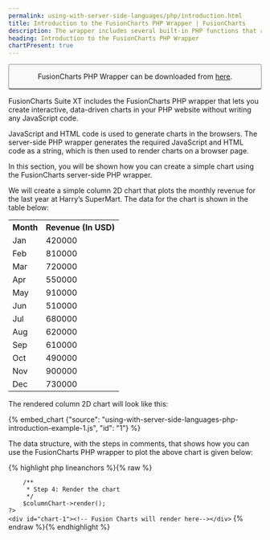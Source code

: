 ```yaml
---
permalink: using-with-server-side-languages/php/introduction.html
title: Introduction to the FusionCharts PHP Wrapper | FusionCharts
description: The wrapper includes several built-in PHP functions that reduce the time and effort that goes into generating, rendering, and configuring charts.
heading: Introduction to the FusionCharts PHP Wrapper
chartPresent: true
---
```


<p style="background:rgba(249, 249, 249, 1); padding:15px; border:1px solid #888; border-bottom-width:3px; border-radius:4px; text-align:center;">FusionCharts PHP Wrapper can be downloaded from <a href="http://www.fusioncharts.com/php-charts/" target="_blank">here</a>.</p>

FusionCharts Suite XT includes the FusionCharts PHP wrapper that lets you create interactive, data-driven charts in your PHP website without writing any JavaScript code.

JavaScript and HTML code is used to generate charts in the browsers. The server-side PHP wrapper generates the required JavaScript and HTML code as a string, which is then used to render charts on a browser page.

In this section, you will be shown how you can create a simple chart using the FusionCharts server-side PHP wrapper.

We will create a simple column 2D chart that plots the monthly revenue for the last year at Harry’s SuperMart. The data for the chart is shown in the table below:

<table>
  <tr>
    <th>Month</th>
    <th>Revenue (In USD)</th>
  </tr>
  <tr>
    <td>Jan</td>
    <td>420000</td>
  </tr>
  <tr>
    <td>Feb</td>
    <td>810000</td>
  </tr>
  <tr>
    <td>Mar</td>
    <td>720000</td>
  </tr>
  <tr>
    <td>Apr</td>
    <td>550000</td>
  </tr>
  <tr>
    <td>May</td>
    <td>910000</td>
  </tr>
  <tr>
    <td>Jun</td>
    <td>510000</td>
  </tr>
  <tr>
    <td>Jul</td>
    <td>680000</td>
  </tr>
  <tr>
    <td>Aug</td>
    <td>620000</td>
  </tr>
  <tr>
    <td>Sep</td>
    <td>610000</td>
  </tr>
  <tr>
    <td>Oct</td>
    <td>490000</td>
  </tr>
  <tr>
    <td>Nov</td>
    <td>900000</td>
  </tr>
  <tr>
    <td>Dec</td>
    <td>730000</td>
  </tr>
</table>


The rendered column 2D chart will look like this:

{% embed_chart {"source": "using-with-server-side-languages-php-introduction-example-1.js", "id": "1"} %}

The data structure, with the steps in comments, that shows how you can use the FusionCharts PHP wrapper to plot the above chart is given below:

{% highlight php lineanchors %}{% raw %}
<?php
   /**
    * step 1: Include the `fusioncharts.php` file that contains functions to embed the charts.
    */
   include("includes/fusioncharts.php");
?>
<html>

   <head>
    <title>FusionCharts XT - Simple Column 2D Chart</title>
    <!--
        Step 2:  Include the `fusioncharts.js` file. This file is needed to render the chart.
         Ensure that the path to this JS file is correct. Otherwise, it may lead to JavaScript errors.
    -->
    <script src="fusioncharts/fusioncharts.js"></script>
   </head>
   <body>
    <?php
        /**
         *  Step 3: Create a `columnChart` chart object using the FusionCharts PHP class constructor. 
         *  Syntax for the constructor: `FusionCharts("type of * chart", "unique chart id", "width of chart", 
         *  "height of chart", "div id to render the chart", "data format", "data source")`
         */
        $columnChart = new FusionCharts("Column2D", "myFirstChart" , 600, 300, "chart-1", "json",
            '{
                "chart": {
                    "caption": "Monthly revenue for last year",
                    "subCaption": "Harry\’s SuperMart",
                    "xAxisName": "Month",
                    "yAxisName": "Revenues (In USD)",
                    "numberPrefix": "$",
                    "theme": "zune"
                },
                "data": [
                        {"label": "Jan", "value": "420000"}, 
                        {"label": "Feb", "value": "810000"},
                        {"label": "Mar", "value": "720000"},
                        {"label": "Apr", "value": "550000"},
                        {"label": "May", "value": "910000"},
                        {"label": "Jun", "value": "510000"},
                        {"label": "Jul", "value": "680000"},
                        {"label": "Aug", "value": "620000"},
                        {"label": "Sep", "value": "610000"},
                        {"label": "Oct", "value": "490000"},
                        {"label": "Nov", "value": "900000"},
                        {"label": "Dec", "value": "730000"}
                    ]
                }');
        /**
         *  Because we are using JSON/XML to specify chart data, `json` is passed as the value for the data
         *   format parameter of the constructor. The actual chart data, in string format, is passed as the value
         *   for the data source parameter of the constructor. Alternatively, you can store this string in a 
         *   variable and pass the variable to the constructor.
         */

        /**
         * Step 4: Render the chart
         */
        $columnChart->render();
    ?>
    <div id="chart-1"><!-- Fusion Charts will render here--></div>
   </body>
</html>
{% endraw %}{% endhighlight %}
